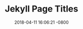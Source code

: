 ---
layout: post
title:  "Jekyll Page Titles"
date:   2018-04-11 16:06:21 -0800
categories: bugs
---